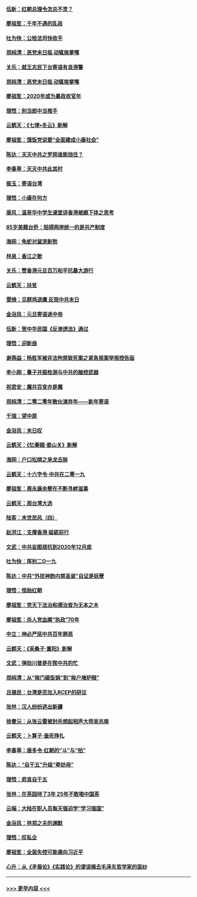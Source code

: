 #### [伍新：红朝总理令怎总不灵？](../pages/nsc993/n11770813.md?t=01071455) 
#### [廖祖笙：千年不遇的乱政](../pages/nsc993/n11770373.md?t=01071455) 
#### [吐为快：公检法司快收手](../pages/nsc993/n11770359.md?t=01071455) 
#### [郑纯清：恶党末日临 动辄挨掌嘴](../pages/nsc993/n11769912.md?t=01071455) 
#### [关乐：就王志民下台寄语有良港警](../pages/nsc993/n11769903.md?t=01071455) 
#### [郑纯清：恶党末日临 动辄挨掌嘴](../pages/nsc993/n11769356.md?t=01071455) 
#### [廖祖笙：2020年或为暴政收官年](../pages/nsc993/n11768216.md?t=01071455) 
#### [理悟：别当郎中当推手](../pages/nsc993/n11768243.md?t=01071455) 
#### [云鹤天：《七律▪冬云》新解](../pages/nsc993/n11768204.md?t=01071455) 
#### [廖祖笙：饿饭党说要“全面建成小康社会”](../pages/nsc993/n11767482.md?t=01071455) 
#### [陈达：天灭中共之罗网谁能挡住？](../pages/nsc993/n11767465.md?t=01071455) 
#### [李春草：天灭中共此其时](../pages/nsc993/n11767452.md?t=01071455) 
#### [振玉：寄语台湾](../pages/nsc993/n11767432.md?t=01071455) 
#### [理悟：小康在何方](../pages/nsc993/n11767394.md?t=01071455) 
#### [唐风：温哥华中学生课堂讲香港被踢下体之思考](../pages/nsc993/n11766848.md?t=01071455) 
#### [85岁美籍台侨：阻碍两岸统一的是共产制度](../pages/nsc993/n11765043.md?t=01071455) 
#### [海网：龟蛇对鼠哭新愁](../pages/nsc993/n11764895.md?t=01071455) 
#### [林泉：香江之歌](../pages/nsc993/n11764415.md?t=01071455) 
#### [关乐：赞香港元旦百万和平抗暴大游行](../pages/nsc993/n11764382.md?t=01071455) 
#### [云鹤天：扶贫](../pages/nsc993/n11764245.md?t=01071455) 
#### [雪绮：见群鸡退鹰  反观中共末日](../pages/nsc993/n11762112.md?t=01071455) 
#### [金浴凤：元旦寄语迷中帝](../pages/nsc993/n11761788.md?t=01071455) 
#### [伍新：贺中华民国《反渗透法》通过](../pages/nsc993/n11761994.md?t=01071455) 
#### [理悟：迎新曲](../pages/nsc993/n11761152.md?t=01071455) 
#### [谢燕益：杨胜军被非法拘禁致死案之紧急报案举报控告函](../pages/nsc993/n11756134.md?t=01071455) 
#### [李小刚：量子共振检测与中共的脑控武器](../pages/nsc993/n11754518.md?t=01071455) 
#### [祝君安：魔共百变亦是魔](../pages/nsc993/n11754469.md?t=01071455) 
#### [郑纯清：二零二零年散伙演弃年——新年寄语](../pages/nsc993/n11754195.md?t=01071455) 
#### [千瑞：望中原](../pages/nsc993/n11754159.md?t=01071455) 
#### [金浴凤：末日叹](../pages/nsc993/n11752359.md?t=01071455) 
#### [云鹤天：《忆秦娥‧娄山关》新解](../pages/nsc993/n11752348.md?t=01071455) 
#### [海网：户口松绑之来龙去脉](../pages/nsc993/n11752328.md?t=01071455) 
#### [云鹤天：十六字令‧中共在二零一九](../pages/nsc993/n11752305.md?t=01071455) 
#### [廖祖笙：周永康余孽在不断寻衅滋事](../pages/nsc993/n11751013.md?t=01071455) 
#### [云鹤天：观台湾大选](../pages/nsc993/n11751007.md?t=01071455) 
#### [陆客：末世民风（四）](../pages/nsc993/n11749203.md?t=01071455) 
#### [赵洪江：支撑香港 砥砺前行](../pages/nsc993/n11748482.md?t=01071455) 
#### [文武：中共妄图顽抗到2020年12月底](../pages/nsc993/n11748446.md?t=01071455) 
#### [吐为快：挥别二O一九](../pages/nsc993/n11748411.md?t=01071455) 
#### [陈达：中共“外扰神韵内禁圣诞”自证是妖孽](../pages/nsc993/n11748226.md?t=01071455) 
#### [理悟：怪胎红朝](../pages/nsc993/n11748206.md?t=01071455) 
#### [廖祖笙：党天下法治和德治皆为无本之木](../pages/nsc993/n11748135.md?t=01071455) 
#### [廖祖笙：杀人党血腥“执政”70年](../pages/nsc993/n11745144.md?t=01071455) 
#### [中立：神必严惩中共百年罪恶](../pages/nsc993/n11744970.md?t=01071455) 
#### [云鹤天：《采桑子‧重阳》新解](../pages/nsc993/n11744948.md?t=01071455) 
#### [文武：弹劾川普是在帮中共的忙](../pages/nsc993/n11744758.md?t=01071455) 
#### [郑纯清：从“挨门砸饭锅”到“挨户堵炉眼”](../pages/nsc993/n11744745.md?t=01071455) 
#### [吕锡民：台湾是否加入RCEP的研议](../pages/nsc993/n11744701.md?t=01071455) 
#### [张林：汉人纷纷逃出新疆](../pages/nsc993/n11743530.md?t=01071455) 
#### [徐曼沅：从张云雷被封杀想起相声大师吴兆南](../pages/nsc993/n11741816.md?t=01071455) 
#### [云鹤天：卜算子‧垂死挣扎](../pages/nsc993/n11739956.md?t=01071455) 
#### [李春草：唐多令‧红朝的“斗”与“拍”](../pages/nsc993/n11739830.md?t=01071455) 
#### [陈达：“自干五”升级“牵妨母”](../pages/nsc993/n11739724.md?t=01071455) 
#### [理悟：悲哀自干五](../pages/nsc993/n11739547.md?t=01071455) 
#### [张林：在茶园待了3年 25年不敢喝中国茶](../pages/nsc993/n11739240.md?t=01071455) 
#### [云端：大陆在职人员每天强迫学“学习强国”](../pages/nsc993/n11738735.md?t=01071455) 
#### [金浴凤：林郑之夫的渊默](../pages/nsc993/n11737735.md?t=01071455) 
#### [理悟：叹私企](../pages/nsc993/n11737715.md?t=01071455) 
#### [廖祖笙：全面失控可能袭向习近平](../pages/nsc993/n11737704.md?t=01071455) 
#### [心升：从《矛盾论》《实践论》的谬误揭去毛泽东哲学家的面纱](../pages/nsc993/n11736962.md?t=01071455) 

----
#### [ >>> 更早内容 <<< ](../indexes/nsc993-earlier.md)
